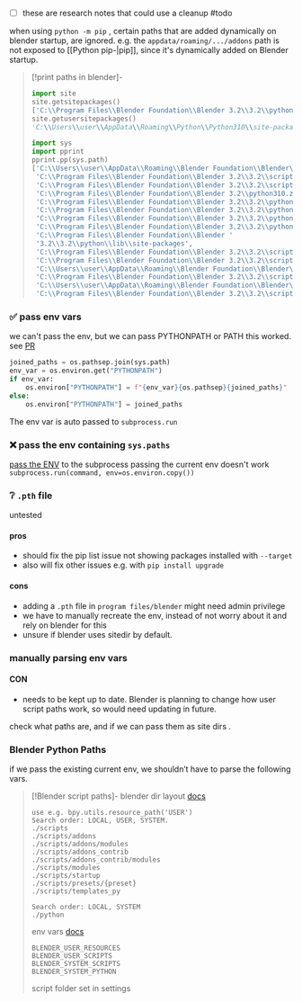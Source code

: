 
- [ ] these are research notes that could use a cleanup #todo

when using `python -m pip` , certain paths that are added dynamically on blender startup, are ignored.
e.g. the `appdata/roaming/.../addons` path is not exposed to [[Python pip-|pip]], since it's dynamically added on Blender startup.

> [!print paths in blender]-
> ```python
> import site
> site.getsitepackages()
> ['C:\\Program Files\\Blender Foundation\\Blender 3.2\\3.2\\python', 'C:\\Program Files\\Blender Foundation\\Blender 3.2\\3.2\\python\\lib\\site-packages']
> site.getusersitepackages()
> 'C:\\Users\\user\\AppData\\Roaming\\Python\\Python310\\site-packages'
> 
> import sys
> import pprint
> pprint.pp(sys.path)
> ['C:\\Users\\user\\AppData\\Roaming\\Blender Foundation\\Blender\\3.2\\scripts\\modules',
>  'C:\\Program Files\\Blender Foundation\\Blender 3.2\\3.2\\scripts\\startup',
>  'C:\\Program Files\\Blender Foundation\\Blender 3.2\\3.2\\scripts\\modules',
>  'C:\\Program Files\\Blender Foundation\\Blender 3.2\\python310.zip',
>  'C:\\Program Files\\Blender Foundation\\Blender 3.2\\3.2\\python\\DLLs',
>  'C:\\Program Files\\Blender Foundation\\Blender 3.2\\3.2\\python\\lib',
>  'C:\\Program Files\\Blender Foundation\\Blender 3.2\\3.2\\python\\bin',
>  'C:\\Program Files\\Blender Foundation\\Blender 3.2\\3.2\\python',
>  'C:\\Program Files\\Blender Foundation\\Blender '
>  '3.2\\3.2\\python\\lib\\site-packages',
>  'C:\\Program Files\\Blender Foundation\\Blender 3.2\\3.2\\scripts\\freestyle\\modules',
>  'C:\\Program Files\\Blender Foundation\\Blender 3.2\\3.2\\scripts\\addons\\modules',
>  'C:\\Users\\user\\AppData\\Roaming\\Blender Foundation\\Blender\\3.2\\scripts\\addons\\modules',
>  'C:\\Program Files\\Blender Foundation\\Blender 3.2\\3.2\\scripts\\addons',
>  'C:\\Users\\user\\AppData\\Roaming\\Blender Foundation\\Blender\\3.2\\scripts\\addons',
>  'C:\\Program Files\\Blender Foundation\\Blender 3.2\\3.2\\scripts\\addons_contrib']
> ```
> 

### ✅ pass env vars 
we can't pass the env, but we can pass PYTHONPATH or PATH
this worked. see [PR](https://github.com/hannesdelbeke/blender_pip/pull/2/)
```python
joined_paths = os.pathsep.join(sys.path)
env_var = os.environ.get("PYTHONPATH")
if env_var:
	os.environ["PYTHONPATH"] = f"{env_var}{os.pathsep}{joined_paths}"
else:
	os.environ["PYTHONPATH"] = joined_paths
```
The env var is auto passed to `subprocess.run`

### ❌ pass the env containing `sys.paths`
[pass the ENV](https://stackoverflow.com/questions/2231227/python-subprocess-popen-with-a-modified-environment) to the subprocess
passing the current env doesn't work `subprocess.run(command, env=os.environ.copy())`

### ❔ `.pth` file
untested
#### pros
- should fix the pip list issue not showing packages installed with `--target`
- also will fix other issues e.g. with `pip install upgrade`
#### cons
- adding a `.pth` file  in `program files/blender` might need admin privilege
- we have to manually recreate the env, instead of not worry about it and rely on blender for this
- unsure if blender uses sitedir by default. 

### manually parsing env vars
#### CON
- needs to be kept up to date. Blender is planning to change how user script paths work, so would need updating in future.

check what paths are, and if we can pass them as site dirs .

### Blender Python Paths
if we pass the existing current env, we shouldn’t have to parse the following vars.
> [!Blender script paths]-
> blender dir layout [docs](https://docs.blender.org/manual/en/latest/advanced/blender_directory_layout.html)
> ```
> use e.g. bpy.utils.resource_path('USER')
> Search order: LOCAL, USER, SYSTEM. 
> ./scripts
> ./scripts/addons
> ./scripts/addons/modules
> ./scripts/addons_contrib
> ./scripts/addons_contrib/modules
> ./scripts/modules
> ./scripts/startup
> ./scripts/presets/{preset}
> ./scripts/templates_py
> 
> Search order: LOCAL, SYSTEM
> ./python
> ```
> 
> env vars [docs](https://docs.blender.org/manual/en/latest/advanced/command_line/arguments.html#command-line-args-environment-variables)
> ```
> BLENDER_USER_RESOURCES
> BLENDER_USER_SCRIPTS
> BLENDER_SYSTEM_SCRIPTS
> BLENDER_SYSTEM_PYTHON
> ```
> 
> script folder set in settings